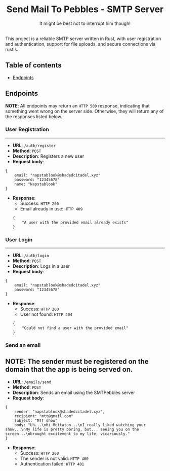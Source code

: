 <div align="center">
    <h1><b>S</b>end <b>M</b>ail <b>T</b>o <b>P</b>ebbles - SMTP Server</h1>
    It might be best not to interrupt him though!
</div>

<br>

This project is a reliable SMTP server written in Rust, with user registration and authentication, support for file uploads, and secure connections via rustls.

## Table of contents
* [Endpoints](#endpoints)

## Endpoints
**NOTE**: All endpoints may return an `HTTP 500` response, indicating that something went wrong on the server side. Otherwise, they will return any of the responses listed below.

### User Registration
---
* **URL**: `/auth/register`
* **Method**: `POST`
* **Description**: Registers a new user
* **Request body**:
```
{
    email: "napstablook@shadedcitadel.xyz"
    password: "12345678"
    name: "Napstablook"
}
```
* **Response**:
    * Success: `HTTP 200`
    * Email already in use: `HTTP 409`
    ```
    {
        "A user with the provided email already exists"
    }
    ```

### User Login
---
* **URL**: `/auth/login`
* **Method**: `POST`
* **Description**: Logs in a user
* **Request body**:
```
{
    email: "napstablook@shadedcitadel.xyz"
    password: "12345678"
}
```
* **Response**:
    * Success: `HTTP 200`
    * User not found: `HTTP 404`
    ```
    {
        "Could not find a user with the provided email"
    }
    ```

### Send an email
**NOTE**: The sender must be registered on the domain that the app is being served on.
---
* **URL**: `/emails/send`
* **Method**: `POST`
* **Description**: Sends an email using the SMTPebbles server
* **Request body**:
```
{
    sender: "napstablook@shadedcitadel.xyz",
    recipient: "mtt@gmail.com"
    subject: "MTT show"
    body: "Uh...\nHi Mettaton...\nI really liked watching your show...\nMy life is pretty boring, but... seeing you on the screen...\nbrought excitement to my life, vicariously."
}
```
* **Response**:
    * Success: `HTTP 200`
    * The sender is not valid: `HTTP 400`
    * Authentication failed: `HTTP 401`